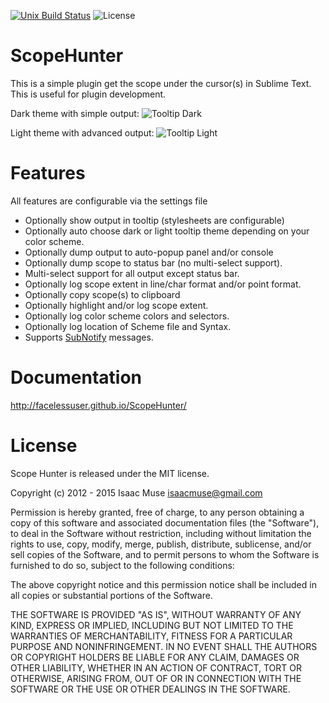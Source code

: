 [![Unix Build Status][travis-image]][travis-link]
![License][license-image]
# ScopeHunter
This is a simple plugin get the scope under the cursor(s) in Sublime Text.  This is useful for plugin development.

Dark theme with simple output:
![Tooltip Dark](https://dl.dropboxusercontent.com/u/342698/ScopeHunter/tooltip-simple-dark.png)

Light theme with advanced output:
![Tooltip Light](https://dl.dropboxusercontent.com/u/342698/ScopeHunter/tooltip-copy.png)

# Features
All features are configurable via the settings file

- Optionally show output in tooltip (stylesheets are configurable)
- Optionally auto choose dark or light tooltip theme depending on your color scheme.
- Optionally dump output to auto-popup panel and/or console
- Optionally dump scope to status bar (no multi-select support).
- Multi-select support for all output except status bar.
- Optionally log scope extent in line/char format and/or point format.
- Optionally copy scope(s) to clipboard
- Optionally highlight and/or log scope extent.
- Optionally log color scheme colors and selectors.
- Optionally log location of Scheme file and Syntax.
- Supports [SubNotify](https://github.com/facelessuser/SubNotify) messages.

# Documentation
http://facelessuser.github.io/ScopeHunter/

# License
Scope Hunter is released under the MIT license.

Copyright (c) 2012 - 2015 Isaac Muse <isaacmuse@gmail.com>

Permission is hereby granted, free of charge, to any person obtaining a copy of this software and associated documentation files (the "Software"), to deal in the Software without restriction, including without limitation the rights to use, copy, modify, merge, publish, distribute, sublicense, and/or sell copies of the Software, and to permit persons to whom the Software is furnished to do so, subject to the following conditions:

The above copyright notice and this permission notice shall be included in all copies or substantial portions of the Software.

THE SOFTWARE IS PROVIDED "AS IS", WITHOUT WARRANTY OF ANY KIND, EXPRESS OR IMPLIED, INCLUDING BUT NOT LIMITED TO THE WARRANTIES OF MERCHANTABILITY, FITNESS FOR A PARTICULAR PURPOSE AND NONINFRINGEMENT. IN NO EVENT SHALL THE AUTHORS OR COPYRIGHT HOLDERS BE LIABLE FOR ANY CLAIM, DAMAGES OR OTHER LIABILITY, WHETHER IN AN ACTION OF CONTRACT, TORT OR OTHERWISE, ARISING FROM, OUT OF OR IN CONNECTION WITH THE SOFTWARE OR THE USE OR OTHER DEALINGS IN THE SOFTWARE.

[travis-image]: https://img.shields.io/travis/facelessuser/ScopeHunter.svg
[travis-link]: https://travis-ci.org/facelessuser/ScopeHunter
[license-image]: https://img.shields.io/badge/license-MIT-blue.svg
